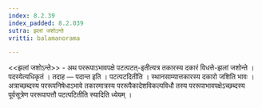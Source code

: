 ```yaml
---
index: 8.2.39
index_padded: 8.2.039
sutra: झलां जशोऽन्ते
vritti: balamanorama

---
```

<<झलां जशोऽन्ते>> - अथ पररूपाऽभावपक्षे पटत्पटत्-इतीत्यत्र तकारस्य दकारं विधत्ते-झलां जशोन्ते । पदस्येत्यधिकृतं । तदाह — पदान्त इति । पटत्पटदितीति । स्थानसाम्यात्तकारस्य दकारो जशिति भावः । अत्राच्छब्दस्य पररूपनिषेधाऽभावे तकारमात्रस्य पररूपैकादेशविकल्पविधौ तस्य पररूपाभावपक्षेऽच्छब्दस्य पूर्वसूत्रेण पररूपापत्तौ पटत्पटितीति स्यादिति ध्येयम् ।